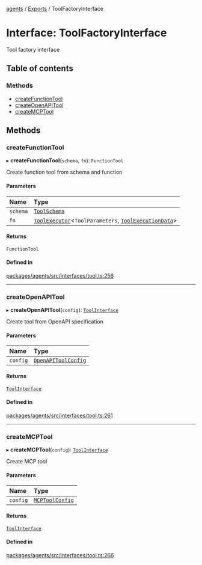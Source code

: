 <!-- 
 ⚠️  AUTO-GENERATED FILE - DO NOT EDIT MANUALLY
 This file is automatically generated by scripts/docs-generator.js
 To make changes, edit the source TypeScript files or update the generator script
-->

[agents](../../) / [Exports](../modules) / ToolFactoryInterface

# Interface: ToolFactoryInterface

Tool factory interface

## Table of contents

### Methods

- [createFunctionTool](ToolFactoryInterface#createfunctiontool)
- [createOpenAPITool](ToolFactoryInterface#createopenapitool)
- [createMCPTool](ToolFactoryInterface#createmcptool)

## Methods

### createFunctionTool

▸ **createFunctionTool**(`schema`, `fn`): `FunctionTool`

Create function tool from schema and function

#### Parameters

| Name | Type |
| :------ | :------ |
| `schema` | [`ToolSchema`](ToolSchema) |
| `fn` | [`ToolExecutor`](../modules#toolexecutor)\<`ToolParameters`, [`ToolExecutionData`](../modules#toolexecutiondata)\> |

#### Returns

`FunctionTool`

#### Defined in

[packages/agents/src/interfaces/tool.ts:256](https://github.com/woojubb/robota/blob/a69b4da7c5c53be6f90be7c6508928a6d39cf60b/packages/agents/src/interfaces/tool.ts#L256)

___

### createOpenAPITool

▸ **createOpenAPITool**(`config`): [`ToolInterface`](ToolInterface)

Create tool from OpenAPI specification

#### Parameters

| Name | Type |
| :------ | :------ |
| `config` | [`OpenAPIToolConfig`](OpenAPIToolConfig) |

#### Returns

[`ToolInterface`](ToolInterface)

#### Defined in

[packages/agents/src/interfaces/tool.ts:261](https://github.com/woojubb/robota/blob/a69b4da7c5c53be6f90be7c6508928a6d39cf60b/packages/agents/src/interfaces/tool.ts#L261)

___

### createMCPTool

▸ **createMCPTool**(`config`): [`ToolInterface`](ToolInterface)

Create MCP tool

#### Parameters

| Name | Type |
| :------ | :------ |
| `config` | [`MCPToolConfig`](MCPToolConfig) |

#### Returns

[`ToolInterface`](ToolInterface)

#### Defined in

[packages/agents/src/interfaces/tool.ts:266](https://github.com/woojubb/robota/blob/a69b4da7c5c53be6f90be7c6508928a6d39cf60b/packages/agents/src/interfaces/tool.ts#L266)
